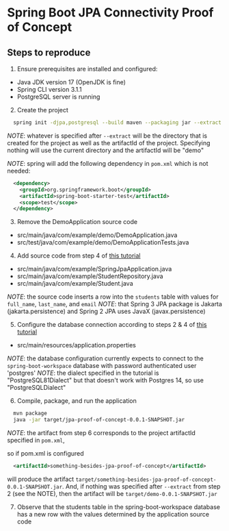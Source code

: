 # Spring Boot JPA Connectivity Proof of Concept

## Steps to reproduce

1. Ensure prerequisites are installed and configured:

- Java JDK version 17 (OpenJDK is fine)
- Spring CLI version 3.1.1
- PostgreSQL server is running

2. Create the project

```bash
  spring init -djpa,postgresql --build maven --packaging jar --extract jpa-proof-of-concept
```

_NOTE_: whatever is specified after `--extract` will be the directory that is created for the project as well as the artifactId of the project. Specifying nothing will use the current directory and the artifactId will be "demo"

_NOTE_: spring will add the following dependency in `pom.xml` which is not needed:

```xml
  <dependency>
    <groupId>org.springframework.boot</groupId>
    <artifactId>spring-boot-starter-test</artifactId>
    <scope>test</scope>
  </dependency>
```

3. Remove the DemoApplication source code

- src/main/java/com/example/demo/DemoApplication.java
- src/test/java/com/example/demo/DemoApplicationTests.java

4. Add source code from step 4 of [this tutorial][1]

- src/main/java/com/example/SpringJpaApplication.java
- src/main/java/com/example/StudentRepository.java
- src/main/java/com/example/Student.java

_NOTE_: the source code inserts a row into the `students` table with values for `full_name`, `last_name`, and `email`
_NOTE_: that Spring 3 JPA package is Jakarta (jakarta.persistence) and Spring 2 JPA uses JavaX (javax.persistence)

5. Configure the database connection according to steps 2 & 4 of [this tutorial][1]

- src/main/resources/application.properties

_NOTE_: the database configuration currently expects to connect to the `spring-boot-workspace` database with password authenticated user 'postgres'
_NOTE_: the dialect specified in the tutorial is "PostgreSQL81Dialect" but that doesn't work with Postgres 14, so use "PostgreSQLDialect"

6. Compile, package, and run the application

```bash
  mvn package
  java -jar target/jpa-proof-of-concept-0.0.1-SNAPSHOT.jar
```

_NOTE_: the artifact from step 6 corresponds to the project artifactId specified in `pom.xml`,

so if pom.xml is configured

```xml
  <artifactId>something-besides-jpa-proof-of-concept</artifactId>
```

will produce the artifact `target/something-besides-jpa-proof-of-concept-0.0.1-SNAPSHOT.jar`. And, if nothing was specified after `--extract` from step 2 (see the NOTE), then the artifact will be `target/demo-0.0.1-SNAPSHOT.jar`

7. Observe that the students table in the spring-boot-workspace database has a new row with the values determined by the application source code

[1]: https://www.codejava.net/frameworks/spring-boot/connect-to-postgresql-database-examples

